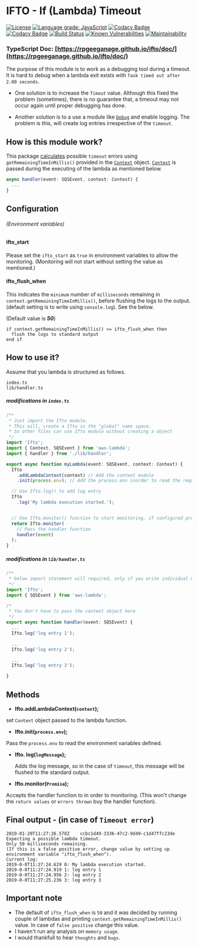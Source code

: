 # IFTO - If (Lambda) Timeout
[![License](https://img.shields.io/github/license/rpgeeganage/ifto.svg)](https://img.shields.io/github/license/rpgeeganage/ifto.svg)
[![Language grade: JavaScript](https://img.shields.io/lgtm/grade/javascript/g/rpgeeganage/ifto.svg?logo=lgtm&logoWidth=18)](https://lgtm.com/projects/g/rpgeeganage/ifto/context:javascript)
[![Codacy Badge](https://api.codacy.com/project/badge/Grade/b9cab5f9a44143c48fd12df6fe1819ee)](https://www.codacy.com/app/rpgeeganage/ifto?utm_source=github.com&amp;utm_medium=referral&amp;utm_content=rpgeeganage/ifto&amp;utm_campaign=Badge_Grade)
[![Codacy Badge](https://api.codacy.com/project/badge/Coverage/b9cab5f9a44143c48fd12df6fe1819ee)](https://www.codacy.com/app/rpgeeganage/ifto?utm_source=github.com&utm_medium=referral&utm_content=rpgeeganage/ifto&utm_campaign=Badge_Coverage)
[![Build Status](https://travis-ci.org/rpgeeganage/ifto.svg?branch=master)](https://travis-ci.org/rpgeeganage/ifto)
[![Known Vulnerabilities](https://snyk.io/test/github/rpgeeganage/ifto/badge.svg?targetFile=package.json)](https://snyk.io/test/github/rpgeeganage/ifto?targetFile=package.json)
[![Maintainability](https://api.codeclimate.com/v1/badges/5a3c79b82c052f0ac4ca/maintainability)](https://codeclimate.com/github/rpgeeganage/ifto/maintainability)

### TypeScript Doc: [https://rpgeeganage.github.io/ifto/doc/](https://rpgeeganage.github.io/ifto/doc/)

The purpose of this module is to work as a debugging tool during a timeout. It is hard to debug when a lambda exit exists with ```Task timed out after 2.00 seconds```.

* One solution is to increase the ```Timout``` value. Although this fixed the problem (sometimes), there is no guarantee that, a timeout may not occur again until proper debugging has done.

* Another solution is to a use a module like [```Debug```](https://www.npmjs.com/package/debug) and enable logging. The problem is this, will create log entries irrespective of the ```timeout```.

## How is this module work?
This package [calculates](https://github.com/rpgeeganage/ifto#ifto_flush_when) possible ```timeout``` errors using ```getRemainingTimeInMillis()``` provided in the [```Context```](https://docs.aws.amazon.com/lambda/latest/dg/nodejs-prog-model-context.html) object. [```Context```](https://docs.aws.amazon.com/lambda/latest/dg/nodejs-prog-model-context.html) is passed during the executing of the lambda as mentioned below.

```ts
async handler(event: SQSEvent, context: Context) {
  ...
}
```

## Configuration

###### (Environment variables)

#### ifto_start
Please set the ```ifto_start``` as ```true``` in environment variables to allow the monitoring. (Monitoring will not start without setting the value as mentioned.)

#### ifto_flush_when
This indicates the ```minimum``` number of ```milliseconds``` remaining in ```context.getRemainingTimeInMillis()```, before flushing the logs to the output. (default setting is to write using ```console.log```). See the below.

   (Default value is ***50***)
```
if context.getRemainingTimeInMillis() <= ifto_flush_when then
  flush the logs to standard output
end if
```

## How to use it?
Assume that you lambda is structured as follows.

	index.ts
	lib/handler.ts

##### modifications in ```index.ts```

```ts
/**
 * Just import the Ifto module.
 * This will, create a Ifto in the "global" name space.
 * So other files can use Ifto module without creating a object
 */
import 'Ifto';
import { Context, SQSEvent } from 'aws-lambda';
import { handler } from './lib/handler';

export async function myLambda(event: SQSEvent, context: Context) {
  Ifto
    .addLambdaContext(context) // Add the context module
    .init(process.env); // Add the process.env inorder to read the required configurations.

  // Use Ifto.log() to add log entry
  Ifto
    .log('My lambda execution started.');


  // Use Ifto.monitor() function to start monitoring, if configured properly.
  return Ifto.monitor(
    // Pass the handler function
    handler(event)
  );
}
```

##### modifications in ``lib/handler.ts``

```ts
/**
 * below import statement will required, only if you write individual unit tests for this file
 */
import 'Ifto';
import { SQSEvent } from 'aws-lambda';

/*
 * You don't have to pass the context object here
 */
export async function handler(event: SQSEvent) {
  ...
  Ifto.log('log entry 1');

  ...
  Ifto.log('log entry 2');

  ...
  Ifto.log('log entry 3');

}
```

## Methods
* **Ifto.addLambdaContext(```context```);**

set ```Context``` object passed to the lambda function.
* **Ifto.init(```process.env```);**

Pass the ```process.env``` to read the environment variables defined.
* **Ifto. log(```logMessage```);**

  Adds the log message, so in the case of ```timeout```, this message will be flushed to the standard output.
* **Ifto.monitor(```Promise```);**

Accepts the handler function to in order to monitoring. (This won't change the ```return values``` or ```errors thrown``` buy the handler function).


## Final output - (in case of ```Timeout error```)
```
2019-01-20T11:27:26.578Z    ccbc1d49-3336-47c2-9d49-c1d47ffc23de
Expecting a possible lambda timeout.
Only 50 milliseconds remaining.
(If this is a false positive error, change value by setting up environment variable "ifto_flush_when").
Current log:
2019-0-0T11:27:24.629 0: My lambda execution started.
2019-0-0T11:27:24.919 1: log entry 1
2019-0-0T11:27:24.956 2: log entry 2
2019-0-0T11:27:25.236 3: log entry 3
```

## Important note
* The default of ```ifto_flush_when``` is ``50`` and it was decided by running couple of lambdas and printing ```context.getRemainingTimeInMillis()``` value. In case of ```false positive``` change this value.
* I haven't run any analysis on ``memory usage``.
* I would thankfull to hear ``thoughts`` and ``bugs``.
